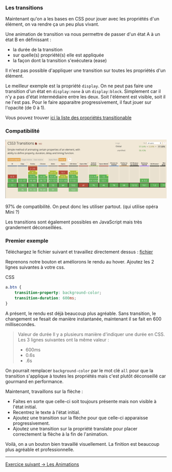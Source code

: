 ### Les transitions

Maintenant qu'on a les bases en CSS pour jouer avec les propriétés d'un élément, on va rendre ça un peu plus vivant.

Une animation de transition va nous permettre de passer d'un état A à un état B en définissant :
- la durée de la transition
- sur quelle(s) propriété(s) elle est appliquée
- la façon dont la transition s'exécutera (ease)

Il n'est pas possible d'appliquer une transition sur toutes les propriétés d'un élément.

Le meilleur exemple est la propriété `display`. On ne peut pas faire une transition d'un état en `display:none` à un `display:block`.
Simplement car il n'y a pas d'état intermédiaire entre les deux. Soit l'élément est visible, soit il ne l'est pas.
Pour le faire apparaitre progressivement, il faut jouer sur l'opacité (de 0 à 1).

Vous pouvez trouver [ici la liste des propriétés transitionable](02-Transition-properties-list.md)

### Compatibilité 
 
![CanIUse Transition](../img/caniuse-transition.png "Can I Use Transition")

97% de compatibilité. On peut donc les utiliser partout. (qui utilise opéra Mini ?)

Les transitions sont également possibles en JavaScript mais très grandement déconseillées.

### Premier exemple

Téléchargez le fichier suivant et travaillez directement dessus : [fichier](01-Transitions.html)

Reprenons notre bouton et améliorons le rendu au hover. Ajoutez les 2 lignes suivantes à votre css.

CSS
```css
a.btn {
    transition-property: background-color;
    transition-duration: 600ms;
}
```

A présent, le rendu est déjà beaucoup plus agréable. 
Sans transition, le changement se fesait de manière instantanée, maintenant il se fait en 600 millisecondes.

> Valeur de durée 
> Il y a plusieurs manière d'indiquer une durée en CSS. Les 3 lignes suivantes ont la même valeur :
> - 600ms
> - 0.6s
> - .6s

On pourrait remplacer `background-color` par le mot clé `all` pour que la transition s'applique à toutes les propriétés
mais c'est plutôt déconseillé car gourmand en performance.

Maintenant, travaillons sur la flèche : 
- Faites en sorte que celle-ci soit toujours présente mais non visible à l'état initial.
- Recentrez le texte à l'état initial.
- Ajoutez une transition sur la flèche pour que celle-ci apparaisse progressivement.
- Ajoutez une transition sur la propriété translate pour placer correctement la flèche à la fin de l'animation.

Voilà, on a un bouton bien travaillé visuellement. La finition est beaucoup plus agréable et professionnelle.


***

[Exercice suivant → Les Animations](../03_animations_bases/01-Animations.md)